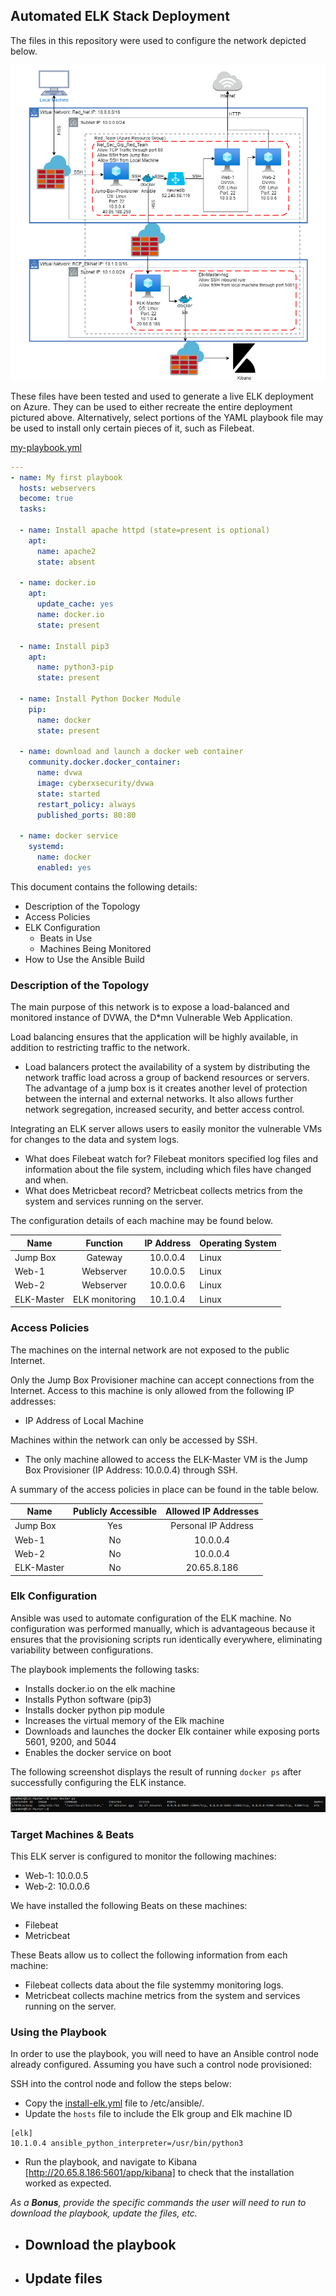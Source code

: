 ## Automated ELK Stack Deployment

The files in this repository were used to configure the network depicted below.

![](https://github.com/rconorpower/Project-1-Repository/blob/main/Images/Network%20Diagram.png)

These files have been tested and used to generate a live ELK deployment on Azure. They can be used to either recreate the entire deployment pictured above. Alternatively, select portions of the YAML playbook file may be used to install only certain pieces of it, such as Filebeat.

[my-playbook.yml](Ansible/my-playbook.yml)

```YAML
---
- name: My first playbook
  hosts: webservers
  become: true
  tasks:

  - name: Install apache httpd (state=present is optional)
    apt:
      name: apache2
      state: absent

  - name: docker.io
    apt:
      update_cache: yes
      name: docker.io
      state: present

  - name: Install pip3
    apt:
      name: python3-pip
      state: present

  - name: Install Python Docker Module
    pip:
      name: docker
      state: present

  - name: download and launch a docker web container
    community.docker.docker_container:
      name: dvwa
      image: cyberxsecurity/dvwa
      state: started
      restart_policy: always
      published_ports: 80:80

  - name: docker service
    systemd:
      name: docker
      enabled: yes
```
This document contains the following details:
- Description of the Topology
- Access Policies
- ELK Configuration
  - Beats in Use
  - Machines Being Monitored
- How to Use the Ansible Build


### Description of the Topology

The main purpose of this network is to expose a load-balanced and monitored instance of DVWA, the D*mn Vulnerable Web Application.

Load balancing ensures that the application will be highly available, in addition to restricting traffic to the network.
- Load balancers protect the availability of a system by distributing the network traffic load across a group of backend resources or servers. The advantage of a jump box is it creates another level of protection between the internal and external networks. It also allows further network segregation, increased security, and better access control.

Integrating an ELK server allows users to easily monitor the vulnerable VMs for changes to the data and system logs.
- What does Filebeat watch for? Filebeat monitors specified log files and information about the file system, including which files have changed and when.
- What does Metricbeat record? Metricbeat collects metrics from the system and services running on the server.

The configuration details of each machine may be found below.

| Name      | Function      | IP Address   | Operating System |
|-----------|:-------------:|:------------:|:-----------------|
| Jump Box  | Gateway       | 10.0.0.4     | Linux            |
| Web-1     | Webserver     | 10.0.0.5     | Linux            |
| Web-2     | Webserver     | 10.0.0.6     | Linux            |
| ELK-Master| ELK monitoring| 10.1.0.4     | Linux            |

### Access Policies

The machines on the internal network are not exposed to the public Internet. 

Only the Jump Box Provisioner machine can accept connections from the Internet. Access to this machine is only allowed from the following IP addresses:
- IP Address of Local Machine

Machines within the network can only be accessed by SSH.
- The only machine allowed to access the ELK-Master VM is the Jump Box Provisioner (IP Address: 10.0.0.4) through SSH.

A summary of the access policies in place can be found in the table below.

| Name      | Publicly Accessible | Allowed IP Addresses |
|---------- |:-------------------:|:--------------------:|
| Jump Box  | Yes                 | Personal IP Address  |
| Web-1     | No                  | 10.0.0.4             |
| Web-2     | No                  | 10.0.0.4             |
| ELK-Master| No                  | 20.65.8.186          |

### Elk Configuration

Ansible was used to automate configuration of the ELK machine. No configuration was performed manually, which is advantageous because it ensures that the provisioning scripts run identically everywhere, eliminating variability between configurations.

The playbook implements the following tasks:
- Installs docker.io on the elk machine
- Installs Python software (pip3)
- Installs docker python pip module
- Increases the virtual memory of the Elk machine
- Downloads and launches the docker Elk container while exposing ports 5601, 9200, and 5044
- Enables the docker service on boot

The following screenshot displays the result of running `docker ps` after successfully configuring the ELK instance.

![](https://github.com/rconorpower/Project-1-Repository/blob/main/Images/docker_ps_output.png)

### Target Machines & Beats
This ELK server is configured to monitor the following machines:
- Web-1: 10.0.0.5
- Web-2: 10.0.0.6

We have installed the following Beats on these machines:
- Filebeat
- Metricbeat

These Beats allow us to collect the following information from each machine:
- Filebeat collects data about the file systemmy monitoring logs.
- Metricbeat collects machine metrics from the system and services running on the server.

### Using the Playbook
In order to use the playbook, you will need to have an Ansible control node already configured. Assuming you have such a control node provisioned: 

SSH into the control node and follow the steps below:
- Copy the [install-elk.yml](Ansible/install-elk.yml) file to /etc/ansible/.
- Update the `hosts` file to include the Elk group and Elk machine ID
```
[elk]
10.1.0.4 ansible_python_interpreter=/usr/bin/python3
```
- Run the playbook, and navigate to Kibana [http://20.65.8.186:5601/app/kibana] to check that the installation worked as expected.

_As a **Bonus**, provide the specific commands the user will need to run to download the playbook, update the files, etc._
- Download the playbook
  - 
- Update files
  - 
